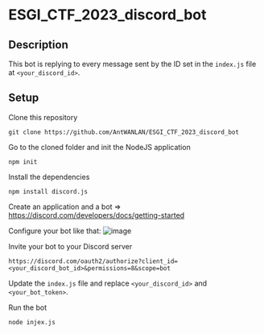 # ESGI_CTF_2023_discord_bot

## Description
This bot is replying to every message sent by the ID set in the `index.js` file at `<your_discord_id>`.

## Setup
Clone this repository
```
git clone https://github.com/AntWANLAN/ESGI_CTF_2023_discord_bot
```

Go to the cloned folder and init the NodeJS application
```
npm init
```

Install the dependencies
```
npm install discord.js
```

Create an application and a bot => https://discord.com/developers/docs/getting-started

Configure your bot like that:
![image](https://github.com/AntWANLAN/ESGI_CTF_2023_discord_bot/assets/59975732/9b29b400-ba14-42b2-882b-79c852fe663f)

Invite your bot to your Discord server
```
https://discord.com/oauth2/authorize?client_id=<your_discord_bot_id>&permissions=8&scope=bot
```

Update the `index.js` file and replace `<your_discord_id>` and `<your_bot_token>`.

Run the bot
```
node injex.js
```

